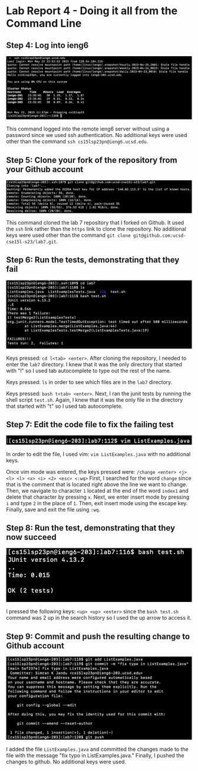 # Lab Report 4 - Doing it all from the Command Line

## Step 4: Log into ieng6

![Image](step4-screenshot.png)

This command logged into the remote ieng6 server without using a password since we used ssh authentication. No additional keys were used other than the command `ssh cs15lsp23pn@ieng6.ucsd.edu`. 

## Step 5: Clone your fork of the repository from your Github account 

![Image](step5-screenshot.png)

This command cloned the lab 7 repository that I forked on Github. It used the `ssh` link rather than the `https` link to clone the repository. No additional keys were used other than the command `git clone git@github.com:ucsd-cse15l-s23/lab7.git`. 

## Step 6: Run the tests, demonstrating that they fail

![Image](step6-screenshot.png)

Keys pressed: `cd l<tab> <enter>`. After cloning the repository, I needed to enter the `lab7` directory. I knew that it was the only directory that started with "l" so I used tab autocomplete to type out the rest of the name. 

Keys pressed: `ls` in order to see which files are in the `lab7` directory. 

Keys pressed: `bash t<tab> <enter>`. Next, I ran the junit tests by running the shell script `test.sh`. Again, I knew that it was the only file in the directory that started with "t" so I used tab autocomplete. 


## Step 7: Edit the code file to fix the failing test

![Image](step7-screenshot.png)

In order to edit the file, I used vim: `vim ListExamples.java` with no additional keys. 

Once vim mode was entered, the keys pressed were: `/change <enter> <j> <l> <l> <x> <i> <2> <esc> <:wq>` First, I searched for the word `change` since that is the comment that is located right above the line we want to change. Then, we navigate to character `1` located at the end of the word `index1` and delete that character by pressing `x`. Next, we enter insert mode by pressing `i` and type `2` in the place of `1`. Then, exit insert mode using the escape key. Finally, save and exit the file using `:wq`. 

## Step 8: Run the test, demonstrating that they now succeed 

![Image](step8-screenshot.png)

I pressed the following keys: `<up> <up> <enter>` since the `bash test.sh` command was 2 up in the search history so I used the up arrow to access it. 

## Step 9: Commit and push the resulting change to Github account

![Image](step9-screenshot.png) 

I added the file `ListExamples.java` and committed the changes made to the file with the message "fix typo in ListExamples.java." Finally, I pushed the changes to github. No additional keys were used. 